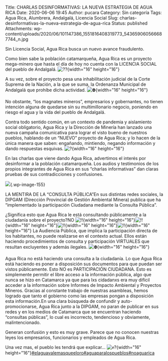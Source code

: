 Title: CHARLAS DESINFORMATIVAS: LA NUEVA ESTRATEGIA DE AGUA RICA
Date: 2020-06-06 19:45
Author: pucara
Category: Sin categoría
Tags: Agua Rica, Alumbrera, Andalgalá, Licencia Social
Slug: charlas-desinformativas-la-nueva-estrategia-de-agua-rica
Status: published
Attachments: wp-content/uploads/2020/06/101147386_1551816408319773_543659060566687744_n.jpg

<!-- wp:paragraph {"dropCap":true,"fontSize":"medium"} -->

Sin Licencia Social, Agua Rica busca un nuevo avance fraudulento.

<!-- /wp:paragraph -->

<!-- wp:paragraph -->

Como bien sabe la población catamarqueña, Agua Rica es un proyecto mega-minero que hasta el día de hoy no cuenta con la LICENCIA SOCIAL del pueblo de Andalgalá. ![??](https://static.xx.fbcdn.net/images/emoji.php/v9/t82/1.5/16/1f4aa_1f3fd.png){width="16" height="16"}

<!-- /wp:paragraph -->

<!-- wp:paragraph -->

A su vez, sobre el proyecto pesa una inhabilitación judicial de la Corte Suprema de la Nación, a la que se suma, la Ordenanza Municipal de Andalgalá que prohíbe dicha actividad. ![⛔️](https://static.xx.fbcdn.net/images/emoji.php/v9/t44/1.5/16/26d4.png){width="16" height="16"}

<!-- /wp:paragraph -->

<!-- wp:paragraph -->

No obstante, “los magnates mineros”, empresarios y gobernantes, no tienen intención alguna de quedarse sin su multimillonario negocio, poniendo en riesgo el agua y la vida del pueblo de Andalgalá.

<!-- /wp:paragraph -->

<!-- wp:paragraph -->

Contra todo sentido común, en un contexto de pandemia y aislamiento social obligatorio, Agua Rica y la Dirección de Minería han lanzado una nueva campaña comunicativa para lograr el visto bueno de nuestros pueblos, hablando de un “NUEVO” proyecto de Agua Rica; y lo hacen de la única manera que saben: engañando, mintiendo, negando información y dando respuestas esquivas. ![?](https://static.xx.fbcdn.net/images/emoji.php/v9/te6/1.5/16/1f621.png){width="16" height="16"}

<!-- /wp:paragraph -->

<!-- wp:paragraph -->

En las charlas que viene dando Agua Rica, advertimos el interés por desinformar a la población catamarqueña. Los audios y testimonios de los propios integrantes de Agua Rica en sus “charlas informativas” dan claras pruebas de sus contradicciones y confusiones.

<!-- /wp:paragraph -->

<!-- wp:image {"id":155,"sizeSlug":"full"} -->

![](http://pucara.ga/wp-content/uploads/2020/06/101147386_1551816408319773_543659060566687744_n.jpg){.wp-image-155}

<!-- /wp:image -->

<!-- wp:paragraph -->

LA MENTIRA DE LA “CONSULTA PÚBLICA”En sus distintas redes sociales, la DIPGAM (Dirección Provincial de Gestión Ambiental Minera) publica que ha “implementado la participación Ciudadana mediante la Consulta Pública”.

<!-- /wp:paragraph -->

<!-- wp:paragraph -->

¿Significa esto que Agua Rica le está consultando públicamente a la ciudadanía sobre el proyecto?NO ![‼️](https://static.xx.fbcdn.net/images/emoji.php/v9/tfe/1.5/16/203c.png){width="16" height="16"}![‼️](https://static.xx.fbcdn.net/images/emoji.php/v9/tfe/1.5/16/203c.png){width="16" height="16"}![‼️](https://static.xx.fbcdn.net/images/emoji.php/v9/tfe/1.5/16/203c.png){width="16" height="16"}![‼️](https://static.xx.fbcdn.net/images/emoji.php/v9/tfe/1.5/16/203c.png){width="16" height="16"} La Audiencia Pública, que implica la participación directa de los habitantes, no puede realizarse en el contexto actual. Ellos están haciendo procedimientos de consulta y participación VIRTUALES que resultan excluyentes y además ilegales. ![⛔️](https://static.xx.fbcdn.net/images/emoji.php/v9/t44/1.5/16/26d4.png){width="16" height="16"}

<!-- /wp:paragraph -->

<!-- wp:paragraph -->

Agua Rica no está haciendo una consulta a la ciudadanía. Lo que Agua Rica está haciendo es poner a disposición sus documentos para que puedan ser vistos públicamente. Esto NO es PARTICIPACIÓN CIUDADANA. Esto es simplemente permitir el libre acceso a la información pública, algo que nunca se hizo en Catamarca ya que para lxs cidadanxs era muy difícil acceder a la información sobre Informes de Impacto Ambiental y Proyectos Mineros. Gracias al constante trabajo de nuestras asambleas, hemos logrado que tanto el gobierno como las empresas pongan a disposición esta información.En una clara búsqueda de confundir y auto-promocionarse, Agua Rica junto a la DIPGAM, no paran de publicar en sus redes y en los medios de Catamarca que se encuentran haciendo “consultas públicas”, lo cual es incorrecto, tendencioso y obviamente, malintencionado.

<!-- /wp:paragraph -->

<!-- wp:paragraph -->

Generan confusión y esto es muy grave. Parece que no conocen nuestras leyes los empresarios, funcionarios y empleados de Agua Rica.

<!-- /wp:paragraph -->

<!-- wp:paragraph -->

Una vez mas, el pueblo les tendrá que explicar… ![✊?](https://static.xx.fbcdn.net/images/emoji.php/v9/te3/1.5/16/270a_1f3fd.png){width="16" height="16"}[\#elaguavalemasqueeloro](https://www.facebook.com/hashtag/elaguavalemasqueeloro?__eep__=6&__cft__%5B0%5D=AZWiKFKpQLjyNfEx206pzYJ-b_7Ot-oJXociBTqPUByFnF81bLYnPbAhBd_NYhC-MkvxEjftHbpicg2aBWvjozXZ8hkRLFPQgFvB0lM5c1oCGPmHy5oBV3HrkVmhTaG9VCjfBfx91CnCoI8l4ga9Ht_AjDdr3bzz1RJbRLgQIgE-4g&__tn__=*NK-R)[\#aguaparalospueblos](https://www.facebook.com/hashtag/aguaparalospueblos?__eep__=6&__cft__%5B0%5D=AZWiKFKpQLjyNfEx206pzYJ-b_7Ot-oJXociBTqPUByFnF81bLYnPbAhBd_NYhC-MkvxEjftHbpicg2aBWvjozXZ8hkRLFPQgFvB0lM5c1oCGPmHy5oBV3HrkVmhTaG9VCjfBfx91CnCoI8l4ga9Ht_AjDdr3bzz1RJbRLgQIgE-4g&__tn__=*NK-R)[\#noaguarica](https://www.facebook.com/hashtag/noaguarica?__eep__=6&__cft__%5B0%5D=AZWiKFKpQLjyNfEx206pzYJ-b_7Ot-oJXociBTqPUByFnF81bLYnPbAhBd_NYhC-MkvxEjftHbpicg2aBWvjozXZ8hkRLFPQgFvB0lM5c1oCGPmHy5oBV3HrkVmhTaG9VCjfBfx91CnCoI8l4ga9Ht_AjDdr3bzz1RJbRLgQIgE-4g&__tn__=*NK-R)

<!-- /wp:paragraph -->
